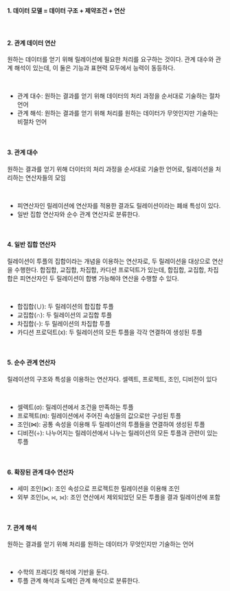 #### 1. 데이터 모델 = 데이터 구조 + 제약조건 + 연산

<br/>

#### 2. 관계 데이터 연산

원하는 데이터를 얻기 위해 릴레이션에 필요한 처리를 요구하는 것이다. 관계 대수와 관계 해석이 있는데, 이 둘은 기능과 표현력 모두에서 능력이 동등하다.

<br/>

- 관계 대수: 원하는 결과를 얻기 위해 데이터의 처리 과정을 순서대로 기술하는 절차 언어
- 관계 해석: 원하는 결과를 얻기 위해 처리를 원하는 데이터가 무엇인지만 기술하는 비절차 언어

<br/>

#### 3. 관계 대수

원하는 결과를 얻기 위해 더이터의 처리 과정을 순서대로 기술한 언어로, 릴레이션을 처리하는 연산자들의 모임

<br/>

- 피연산자인 릴레이션에 연산자를 적용한 결과도 릴레이션이라는 폐쇄 특성이 있다.
- 일반 집합 연산자와 순수 관계 연산자로 분류한다.

<br/>

#### 4. 일반 집합 연산자

릴레이션이 투플의 집합이라는 개념을 이용하는 연산자로, 두 릴레이션을 대상으로 연산을 수행한다. 합집합, 교집합, 차집합, 카디션 프로덕트가 있는데, 합집합, 교집합, 차집합은 피연산자인 두 릴레이션이 합병 가능해야 연산을 수행할 수 있다.

<br/>

- 합집합(∪): 두 릴레이션의 합집합 투플
- 교집합(∩): 두 릴레이션의 교집합 투플
- 차집합(-): 두 릴레이션의 차집합 투플
- 카디션 프로덕트(x): 두 릴레이션의 모든 투플을 각각 연결하여 생성된 투플

<br/>

#### 5. 순수 관계 연산자

릴레이션의 구조와 특성을 이용하는 연산자다. 셀렉트, 프로젝트, 조인, 디비전이 있다

<br/>

- 셀렉트(σ): 릴레이션에서 조건을 만족하는 투플
- 프로젝트(π): 릴레이션에서 주어진 속성들의 값으로만 구성된 투플
- 조인(⋈): 공통 속성을 이용해 두 릴레이션의 투플들을 연결하여 생성된 투플
- 디비전(÷): 나누어지는 릴레이션에서 나누는 릴레이션의 모든 투플과 관련이 있는 투플

<br/>

#### 6. 확장된 관계 대수 연산자

- 세미 조인(⋉): 조인 속성으로 프로젝트한 릴레이션을 이용해 조인
- 외부 조인(⟕, ​⟖, ⟗): 조인 연산에서 제외되었던 모든 투플을 결과 릴레이션에 포함

<br/>

#### 7. 관계 해석

원하는 결과를 얻기 위해 처리를 원하는 데이터가 무엇인지만 기술하는 언어

<br/>

- 수학의 프레디킷 해석에 기반을 둔다.
- 투플 관계 해석과 도메인 관계 해석으로 분류한다.

